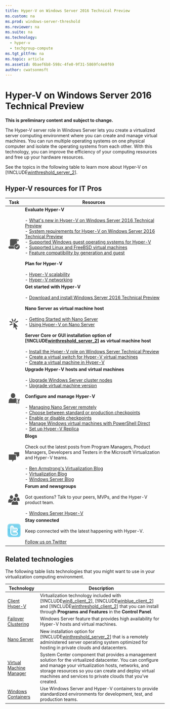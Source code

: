 ```yaml
---
title: Hyper-V on Windows Server 2016 Technical Preview
ms.custom: na
ms.prod: windows-server-threshold
ms.reviewer: na
ms.suite: na
ms.technology: 
  - hyper-v
  - techgroup-compute
ms.tgt_pltfrm: na
ms.topic: article
ms.assetid: 0baef6b8-598c-4fe0-9f31-5869fc4e0f69
author: cwatsonmsft
---
```

# Hyper-V on Windows Server 2016 Technical Preview
**This is preliminary content and subject to change.**  
  
The Hyper\-V server role in Windows Server lets you create a virtualized server computing environment where you can create and manage virtual machines. You can run multiple operating systems on one physical computer and isolate the operating systems from each other. With this technology, you can improve the efficiency of your computing resources and free up your hardware resources.  
  
See the topics in the following table to learn more about Hyper\-V on [!INCLUDE[winthreshold_server_2](../Token/winthreshold_server_2_md.md)].  
  
## Hyper\-V resources for IT Pros  
  
|Task	|Resources|  
|-|-|  
|![](../Image/All_Symbols_MeetsRequirements.png)|**Evaluate Hyper\-V**<br /><br />-   [What's new in Hyper-V on Windows Server 2016 Technical Preview](../Topic/What-s-new-in-Hyper-V-on-Windows-Server-2016-Technical-Preview.md)<br />-   [System requirements for Hyper-V on Windows Server 2016 Technical Preview](../Topic/System-requirements-for-Hyper-V-on-Windows-Server-2016-Technical-Preview.md)<br />-   [Supported Windows guest operating systems for Hyper-V](../Topic/Supported-Windows-guest-operating-systems-for-Hyper-V-on-Windows-Server-Technical-Preview.md) <br />- [Supported Linux and FreeBSD virtual machines](Supported-Linux-and-FreeBSD-virtual-machines-for-Hyper-V-on-Windows.md)<br />- [Feature compatibility by generation and guest](Hyper-V-feature-compatibility-by-generation-and-guest.md) <br /><br />**Plan for Hyper\-V**<br /><br />- [Hyper-V scalability](Plan-for-Hyper-V-scalability-in-Windows-Server-2016.md) <br />- [Hyper-V networking](Plan-for-Hyper-V-networking-in-Windows-Server-2016.md)|  
|![](../Image/All_Symbols_GetStarted.png)|**Get started with Hyper\-V**<br /><br />-   [Download and install Windows Server 2016 Technical Preview](http://www.microsoft.com/en-us/evalcenter/evaluate-windows-server-technical-preview)<br /><br />**Nano Server as virtual machine host**<br /><br />-   [Getting Started with Nano Server](../Topic/Getting-Started-with-Nano-Server.md)<br />-   [Using Hyper-V on Nano Server](../Topic/Getting-Started-with-Nano-Server.md#BKMK_HyperV)<br /><br />**Server Core or GUI installation option of  [!INCLUDE[winthreshold_server_2](../Token/winthreshold_server_2_md.md)] as virtual machine host**<br /><br />-   [Install the Hyper-V role on Windows Server Technical Preview](../Topic/Install-the-Hyper-V-role-on-Windows-Server-Technical-Preview.md)<br />-   [Create a virtual switch for Hyper-V virtual machines](../Topic/Create-a-virtual-switch-for-Hyper-V-virtual-machines.md)<br />-   [Create a virtual machine in Hyper-V](../Topic/Create-a-virtual-machine-in-Hyper-V.md)|  
|![](../Image/All_Symbols_Administrator.png)|**Upgrade Hyper\-V hosts and virtual machines**<br /><br />-   [Upgrade Windows Server cluster nodes](https://technet.microsoft.com/library/dn850430.aspx)<br />- [Upgrade virtual machine version](Upgrade-virtual-machine-version-in-Hyper-V-on-Windows-10-or-Windows-Server-2016.md)<br /><br />**Configure and manage Hyper\-V**<br /><br />-   [Managing Nano Server remotely](../Topic/Getting-Started-with-Nano-Server.md#BKMK_ManageRemote)<br />-   [Choose between standard or production checkpoints](Choose-between-standard-or-production-checkpoints-in-Hyper-V.md)<br />-   [Enable or disable checkpoints](Enable-or-disable-checkpoints-in-Hyper-V.md)<br />-   [Manage Windows virtual machines with PowerShell Direct](../Topic/Manage-Windows-virtual-machines-with-PowerShell-Direct.md)<br />-   [Set up Hyper-V Replica](Set-up-Hyper-V-Replica.md)|  
|![](../Image/All_Symbols_Chat.png)|**Blogs**<br /><br />Check out the latest posts from Program Managers, Product Managers, Developers and Testers in the Microsoft Virtualization and Hyper\-V teams.<br /><br />-   [Ben Armstrong's Virtualization Blog](http://blogs.msdn.com/b/virtual_pc_guy/)<br />-   [Virtualization Blog](http://blogs.technet.com/b/virtualization/)<br />-   [Windows Server Blog](http://blogs.technet.com/b/windowsserver/)|  
|![](../Image/All_Symbols_Users_Group.png)|**Forum and newsgroups**<br /><br />Got questions? Talk to your peers, MVPs, and the Hyper\-V product team.<br /><br />-   [Windows Server Hyper-V](https://social.technet.microsoft.com/Forums/windowsserver/home?forum=winserverhyperv)|  
|![](../Image/All_Symbols_Twitter.png)|**Stay connected**<br /><br />Keep connected with the latest happening with Hyper\-V.<br /><br />[Follow us on Twitter](https://twitter.com/virtualization)|  
  
## Related technologies  
The following table lists technologies that you might want to use in your virtualization computing environment.  
  
|Technology|Description|  
|--------------|---------------|  
|[Client Hyper-V](https://msdn.microsoft.com/virtualization/hyperv_on_windows/windows_welcome)|Virtualization technology included with [!INCLUDE[win8_client_2](../Token/win8_client_2_md.md)], [!INCLUDE[winblue_client_2](../Token/winblue_client_2_md.md)] and [!INCLUDE[winthreshold_client_2](../Token/winthreshold_client_2_md.md)] that you can install through **Programs and Features** in the **Control Panel**.|  
|[Failover Clustering](https://technet.microsoft.com/library/dn765474.aspx)|Windows Server feature that provides high availability for Hyper\-V hosts and virtual machines.|  
|[Nano Server](http://technet.microsoft.com/library/mt126167.aspx)|New installation option for [!INCLUDE[winthreshold_server_2](../Token/winthreshold_server_2_md.md)] that is a remotely administered server operating system optimized for hosting in private clouds and datacenters.|  
|[Virtual Machine Manager](http://technet.microsoft.com/library/mt203994.aspx)|System Center component that provides a management solution for the virtualized datacenter. You can configure and manage your virtualization hosts, networks, and storage resources so you can create and deploy virtual machines and services to private clouds that you’ve created.|  
|[Windows Containers](https://msdn.microsoft.com/virtualization/windowscontainers/)|Use Windows Server and Hyper\-V containers to provide standardized environments for development, test, and production teams.|  
  
